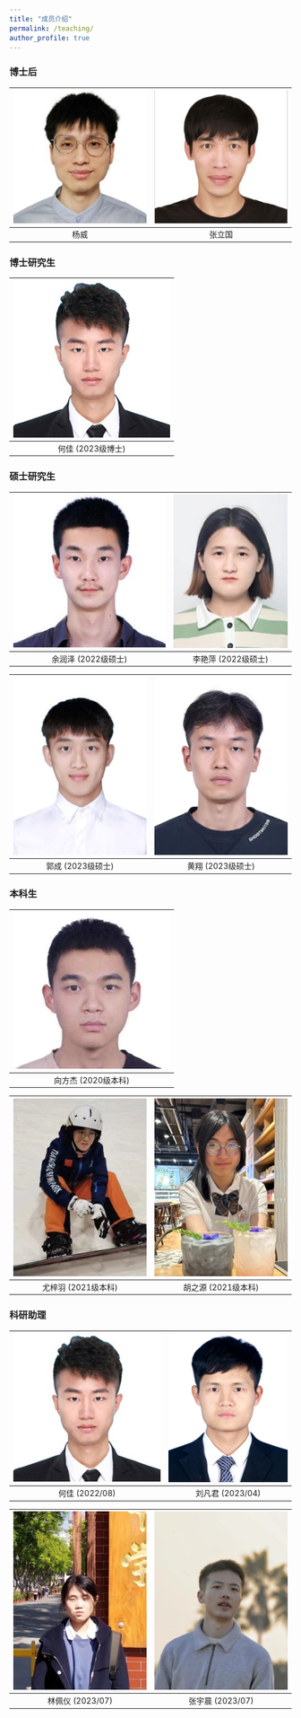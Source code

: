 ```yaml
---
title: "成员介绍"
permalink: /teaching/
author_profile: true
---
```



### 博士后

| ![yw.jpg](/images/People/yw.jpg) | ![zlg.jpg](/images/People/zlg.jpg) |
|:--------:|:-------:|
| 杨威   | 张立国   | 

### 博士研究生

| ![hj.jpg](/images/People/hj.jpg) | 
| :-------: | 
| 何佳 (2023级博士)     | 

### 硕士研究生

| ![yrz](/images/People/yrz.jpg) | ![lyp-1.jpg](/images/People/lyp.jpg) | 
| :-------: | :-------: |
| 余润泽 (2022级硕士) |   李艳萍  (2022级硕士)    |

| ![gc.jpg](/images/People/gc.jpg) | ![hx.jpg](/images/People/hx.jpg) | 
| :-------: | :-------: |
|   郭成 (2023级硕士)   |  黄翔 (2023级硕士)  |

### 本科生

| ![xfj.jpg](/images/People/xfj.jpg) | 
| :-------: | 
|   向方杰 (2020级本科)   | 

| ![yzy.jpg](/images/People/yzy.jpg) | ![hzy.jpg](/images/People/hzy.jpg) | 
| :-------: | :-------: |
|   尤梓羽 (2021级本科)   |  胡之源 (2021级本科)   |


### 科研助理

| ![hj-1.jpg](/images/People/hj.jpg) | ![lfj-1.jpg](/images/People/lfj.png) | 
| :-------: | :-------: |
| 何佳 (2022/08)     |   刘凡君 (2023/04)  |

| ![lpy-1.jpg](/images/People/lpy.jpg) | ![zyc.jpg](/images/People/zyc.jpg) | 
| :-------: | :-------: |
|   林佩仪 (2023/07)   |  张宇晨 (2023/07)   |
